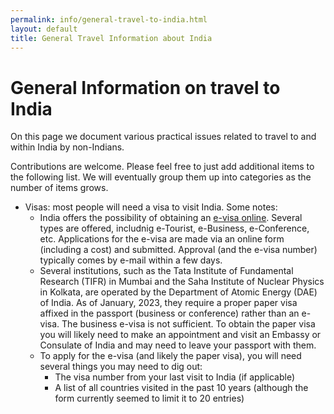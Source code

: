 ```yaml
---
permalink: info/general-travel-to-india.html
layout: default
title: General Travel Information about India
---
```


# General Information on travel to India

On this page we document various practical issues related to travel to
and within India by non-Indians.

Contributions are welcome. Please feel free to just add additional items
to the following list. We will eventually group them up into categories
as the number of items grows.

  * Visas: most people will need a visa to visit India. Some notes:
    * India offers the possibility of obtaining an [e-visa online](https://indianvisaonline.gov.in/evisa/tvoa.html). Several types are offered, includnig e-Tourist, e-Business, e-Conference, etc. Applications for the e-visa are made
     via an online form (including a cost) and submitted. Approval (and
     the e-visa number) typically comes by e-mail within a few days. 
    * Several institutions, such as the Tata Institute of Fundamental
      Research (TIFR) in Mumbai and the Saha Institute of Nuclear Physics
      in Kolkata, are operated by the Department of Atomic Energy (DAE) of
      India. As of January, 2023, they require a proper paper visa affixed 
      in the passport (business or conference) rather than an e-visa. The
      business e-visa is not sufficient. To obtain the paper visa you
      will likely need to make an appointment and visit an Embassy or
      Consulate of India and may need to leave your passport with them.
    * To apply for the e-visa (and likely the paper visa), you will need 
      several things you may need to dig out: 
      * The visa number from your last visit to India (if applicable) 
      * A list of all countries visited in the past 10 years (although
        the form currently seemed to limit it to 20 entries)

